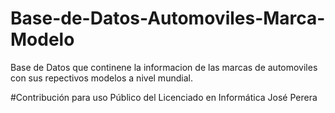 # Base-de-Datos-Automoviles-Marca-Modelo
Base de Datos que continene la informacion de las marcas de automoviles con sus repectivos modelos a nivel mundial.

#Contribución para uso Público del Licenciado en Informática José Perera
